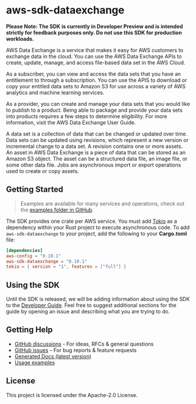 # aws-sdk-dataexchange

**Please Note: The SDK is currently in Developer Preview and is intended strictly for
feedback purposes only. Do not use this SDK for production workloads.**

AWS Data Exchange is a service that makes it easy for AWS customers to exchange data in the cloud. You can use the AWS Data Exchange APIs to create, update, manage, and access file-based data set in the AWS Cloud.

As a subscriber, you can view and access the data sets that you have an entitlement to through a subscription. You can use the APIS to download or copy your entitled data sets to Amazon S3 for use across a variety of AWS analytics and machine learning services.

As a provider, you can create and manage your data sets that you would like to publish to a product. Being able to package and provide your data sets into products requires a few steps to determine eligibility. For more information, visit the AWS Data Exchange User Guide.

A data set is a collection of data that can be changed or updated over time. Data sets can be updated using revisions, which represent a new version or incremental change to a data set. A revision contains one or more assets. An asset in AWS Data Exchange is a piece of data that can be stored as an Amazon S3 object. The asset can be a structured data file, an image file, or some other data file. Jobs are asynchronous import or export operations used to create or copy assets.

## Getting Started

> Examples are available for many services and operations, check out the
> [examples folder in GitHub](https://github.com/awslabs/aws-sdk-rust/tree/main/examples).

The SDK provides one crate per AWS service. You must add [Tokio](https://crates.io/crates/tokio)
as a dependency within your Rust project to execute asynchronous code. To add `aws-sdk-dataexchange` to
your project, add the following to your **Cargo.toml** file:

```toml
[dependencies]
aws-config = "0.10.1"
aws-sdk-dataexchange = "0.10.1"
tokio = { version = "1", features = ["full"] }
```

## Using the SDK

Until the SDK is released, we will be adding information about using the SDK to the
[Developer Guide](https://docs.aws.amazon.com/sdk-for-rust/latest/dg/welcome.html). Feel free to suggest
additional sections for the guide by opening an issue and describing what you are trying to do.

## Getting Help

* [GitHub discussions](https://github.com/awslabs/aws-sdk-rust/discussions) - For ideas, RFCs & general questions
* [GitHub issues](https://github.com/awslabs/aws-sdk-rust/issues/new/choose) – For bug reports & feature requests
* [Generated Docs (latest version)](https://awslabs.github.io/aws-sdk-rust/)
* [Usage examples](https://github.com/awslabs/aws-sdk-rust/tree/main/examples)

## License

This project is licensed under the Apache-2.0 License.

